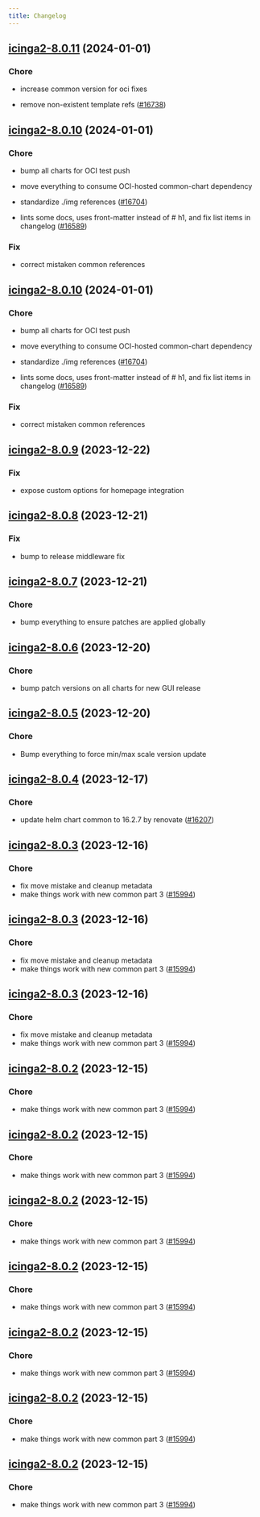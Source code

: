 ```yaml
---
title: Changelog
---
```




## [icinga2-8.0.11](https://github.com/truecharts/charts/compare/icinga2-8.0.10...icinga2-8.0.11) (2024-01-01)

### Chore



- increase common version for oci fixes

- remove non-existent template refs ([#16738](https://github.com/truecharts/charts/issues/16738))


## [icinga2-8.0.10](https://github.com/truecharts/charts/compare/icinga2-8.0.9...icinga2-8.0.10) (2024-01-01)

### Chore



- bump all charts for OCI test push

- move everything to consume OCI-hosted common-chart dependency

- standardize ./img references ([#16704](https://github.com/truecharts/charts/issues/16704))

- lints some docs, uses front-matter instead of # h1, and fix list items in changelog ([#16589](https://github.com/truecharts/charts/issues/16589))

### Fix



- correct mistaken common references


## [icinga2-8.0.10](https://github.com/truecharts/charts/compare/icinga2-8.0.9...icinga2-8.0.10) (2024-01-01)

### Chore



- bump all charts for OCI test push

- move everything to consume OCI-hosted common-chart dependency

- standardize ./img references ([#16704](https://github.com/truecharts/charts/issues/16704))

- lints some docs, uses front-matter instead of # h1, and fix list items in changelog ([#16589](https://github.com/truecharts/charts/issues/16589))

### Fix



- correct mistaken common references
## [icinga2-8.0.9](https://github.com/truecharts/charts/compare/icinga2-8.0.8...icinga2-8.0.9) (2023-12-22)

### Fix

- expose custom options for homepage integration

## [icinga2-8.0.8](https://github.com/truecharts/charts/compare/icinga2-8.0.7...icinga2-8.0.8) (2023-12-21)

### Fix

- bump to release middleware fix

## [icinga2-8.0.7](https://github.com/truecharts/charts/compare/icinga2-8.0.6...icinga2-8.0.7) (2023-12-21)

### Chore

- bump everything to ensure patches are applied globally

## [icinga2-8.0.6](https://github.com/truecharts/charts/compare/icinga2-8.0.5...icinga2-8.0.6) (2023-12-20)

### Chore

- bump patch versions on all charts for new GUI release

## [icinga2-8.0.5](https://github.com/truecharts/charts/compare/icinga2-8.0.4...icinga2-8.0.5) (2023-12-20)

### Chore

- Bump everything to force min/max scale version update

## [icinga2-8.0.4](https://github.com/truecharts/charts/compare/icinga2-8.0.3...icinga2-8.0.4) (2023-12-17)

### Chore

- update helm chart common to 16.2.7 by renovate ([#16207](https://github.com/truecharts/charts/issues/16207))

## [icinga2-8.0.3](https://github.com/truecharts/charts/compare/icinga2-7.0.3...icinga2-8.0.3) (2023-12-16)

### Chore

- fix move mistake and cleanup metadata
- make things work with new common part 3 ([#15994](https://github.com/truecharts/charts/issues/15994))

## [icinga2-8.0.3](https://github.com/truecharts/charts/compare/icinga2-7.0.3...icinga2-8.0.3) (2023-12-16)

### Chore

- fix move mistake and cleanup metadata
- make things work with new common part 3 ([#15994](https://github.com/truecharts/charts/issues/15994))

## [icinga2-8.0.3](https://github.com/truecharts/charts/compare/icinga2-7.0.3...icinga2-8.0.3) (2023-12-16)

### Chore

- fix move mistake and cleanup metadata
- make things work with new common part 3 ([#15994](https://github.com/truecharts/charts/issues/15994))

## [icinga2-8.0.2](https://github.com/truecharts/charts/compare/icinga2-7.0.3...icinga2-8.0.2) (2023-12-15)

### Chore

- make things work with new common part 3 ([#15994](https://github.com/truecharts/charts/issues/15994))

## [icinga2-8.0.2](https://github.com/truecharts/charts/compare/icinga2-7.0.3...icinga2-8.0.2) (2023-12-15)

### Chore

- make things work with new common part 3 ([#15994](https://github.com/truecharts/charts/issues/15994))

## [icinga2-8.0.2](https://github.com/truecharts/charts/compare/icinga2-7.0.3...icinga2-8.0.2) (2023-12-15)

### Chore

- make things work with new common part 3 ([#15994](https://github.com/truecharts/charts/issues/15994))

## [icinga2-8.0.2](https://github.com/truecharts/charts/compare/icinga2-7.0.3...icinga2-8.0.2) (2023-12-15)

### Chore

- make things work with new common part 3 ([#15994](https://github.com/truecharts/charts/issues/15994))

## [icinga2-8.0.2](https://github.com/truecharts/charts/compare/icinga2-7.0.3...icinga2-8.0.2) (2023-12-15)

### Chore

- make things work with new common part 3 ([#15994](https://github.com/truecharts/charts/issues/15994))

## [icinga2-8.0.2](https://github.com/truecharts/charts/compare/icinga2-7.0.3...icinga2-8.0.2) (2023-12-15)

### Chore

- make things work with new common part 3 ([#15994](https://github.com/truecharts/charts/issues/15994))

## [icinga2-8.0.2](https://github.com/truecharts/charts/compare/icinga2-7.0.3...icinga2-8.0.2) (2023-12-15)

### Chore

- make things work with new common part 3 ([#15994](https://github.com/truecharts/charts/issues/15994))
